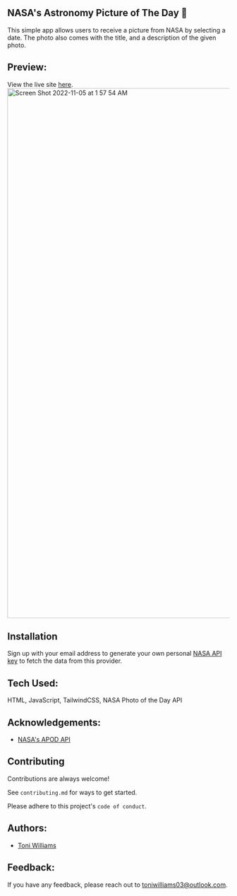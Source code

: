 
##  NASA's Astronomy Picture of The Day 🚀
This simple app allows users to receive a picture from NASA by selecting a date. The photo also comes with the title, and a description of the given photo.


## Preview:
View the live site [here](https://nasas-astronomy-picture-of-the-day.netlify.app/).
<img width="1200" alt="Screen Shot 2022-11-05 at 1 57 54 AM" src="https://user-images.githubusercontent.com/100317017/200104931-2b389eb6-26e2-485e-831f-194ce568d707.png">




## Installation

Sign up with your email address to generate your own personal [NASA API key](https://api.nasa.gov/) to fetch the data from this provider.


## Tech Used:
HTML, JavaScript, TailwindCSS, NASA Photo of the Day API

## Acknowledgements:
- [NASA's APOD API](https://api.nasa.gov/)

## Contributing

Contributions are always welcome!

See `contributing.md` for ways to get started.

Please adhere to this project's `code of conduct`.

## Authors:

- [Toni Williams](https://www.github.com/toniwilliams1)

## Feedback:

If you have any feedback, please reach out to toniwilliams03@outlook.com.
